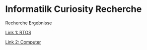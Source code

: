 # Informatilk Curiosity Recherche
 Recherche Ergebnisse


[Link 1: RTOS](https://www.geeksforgeeks.org/real-time-operating-system-rtos/)

[Link 2: Computer](https://media.ccc.de/v/35c3-9783-the_mars_rover_on-board_computer_)


